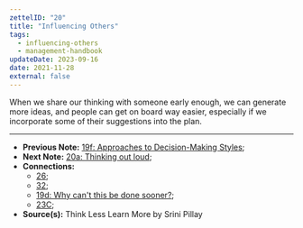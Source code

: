 ```yaml
---
zettelID: "20"
title: "Influencing Others"
tags:
  - influencing-others
  - management-handbook
updateDate: 2023-09-16
date: 2021-11-28
external: false
---
```


When we share our thinking with someone early enough, we can generate more ideas, and people can get on board way easier, especially if we incorporate some of their suggestions into the plan.

---

- **Previous Note:** [19f: Approaches to Decision-Making Styles](/notes/19f/);
- **Next Note:** [20a: Thinking out loud](/notes/20a/);
- **Connections:**
  - [26](/notes/26/);
  - [32](/notes/32/);
  - [19d: Why can't this be done sooner?](/notes/19d/);
  - [23C](/notes/23c/);
- **Source(s):** Think Less Learn More by Srini Pillay
